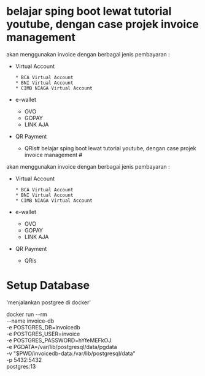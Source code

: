#  belajar sping boot lewat tutorial youtube, dengan case projek invoice management #

akan menggunakan invoice dengan berbagai jenis pembayaran :

* Virtual Account

      * BCA Virtual Account
      * BNI Virtual Account
      * CIMB NIAGA Virtual Account

* e-wallet

    * OVO
    * GOPAY
    * LINK AJA

* QR Payment

    * QRis#  belajar sping boot lewat tutorial youtube, dengan case projek invoice management #

akan menggunakan invoice dengan berbagai jenis pembayaran :

* Virtual Account

      * BCA Virtual Account
      * BNI Virtual Account
      * CIMB NIAGA Virtual Account

* e-wallet

    * OVO
    * GOPAY
    * LINK AJA

* QR Payment

    * QRis

# Setup Database #

'menjalankan postgree di docker'

docker run --rm \
--name invoice-db \
-e POSTGRES_DB=invoicedb \
-e POSTGRES_USER=invoice \
-e POSTGRES_PASSWORD=hYfeMEFkOJ \
-e PGDATA=/var/lib/postgresql/data/pgdata \
-v "$PWD/invoicedb-data:/var/lib/postgresql/data" \
-p 5432:5432 \
postgres:13
